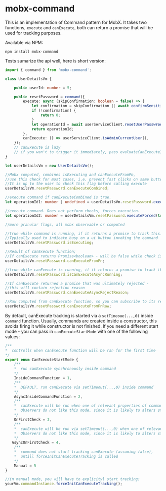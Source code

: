 # mobx-command

This is an implementation of Command pattern for MobX. It takes two functions, `execute` and `canExecute`, 
both can return a promise that will be used for tracking purposes.

Available via NPM:

`npm install mobx-command`

Tests sumarize the api well, here is short version:

```typescript
import { command } from 'mobx-command';

class UserDetailsVm {

    public userId: number = 5;

    public resetPassword = command({
        execute: async (skipConfirmation: boolean = false) => {
            let confirmation = skipConfirmation || await confirmSensitiveAction("Are you sure?");
            if (!confirmation) {
                return 0;
            }
            let operationId = await userServiceClient.resetUserPasswrod(this.userId);
            return operationId;
        },
        canExecute: () => userServiceClient.isAdminCurrentUser(),
    });
    // canExecute is lazy
    // if you wan't to trigger it immediately, pass evaluateCanExecuteImmediately: true 
}

let userDetailsVm = new UserDetailsVm();

//Mobx computed, combines isExecuting and canExecuteFromFn,
//use this check for most cases, i.e. prevent fast clicks on same button on ui.
//It is up to the user to check this flag before calling execute
userDetailsVm.resetPassword.canExecuteCombined; 

//execute command if canExecuteCombined is true. 
let operationId1: number | undefined = userDetailsVm.resetPassword.executeIfCan(true);

//execute command. Does not perform checks, forces execution.
let operationId2: number = userDetailsVm.resetPassword.executeForced(true);

//more granular flags, all mobx observable or computed

//true while command is running, if it returns a promise to track this.
//Typically used to indicate busy on a ui button invoking the command
userDetailsVm.resetPassword.isExecuting;

//Result of canExecute function; 
//If canExecute returns Promise<boolean> - will be false while check is running
userDetailsVm.resetPassword.canExecuteFromFn;

//true while canExecute is running, if it returns a promise to track this
userDetailsVm.resetPassword.isCanExecuteAsyncRunning;

//If canExecute returned a promise that was ultimately rejected - 
//this will contain rejection reason
userDetailsVm.resetPassword.canExecuteAsyncRejectReason;

//Raw computed from canExecute function, so you can subscribe to its recalculations, if needed
userDetailsVm.resetPassword.canExecuteFromFnRaw;
```

By default, canExecute tracking is started via a `setTimeoue(...,0)` inside `command` function. 
Usually, commands are created inside a constructor, this avoids firing it while constructor is not finished.
If you need a different start mode - you can pass in `canExecuteStartMode` with one of the following values:

```typescript
/**
*  controlls when canExecute function will be ran for the first time
*/
export enum CanExecuteStartMode {
    /**
    *  run canExecute synchronously inside command
    */
    InsideCommandFunction = 1,
    /**
    *  DEFAULT, run canExecute via setTimeout(...,0) inside command
    */
    AsyncInsideCommandFunction = 2,
    /**
    *  canExecute will be run when one of relevant properties of command is accessed
    *  Observers do not like this mode, since it is likely to alters state 
    */
    OnFirstCheck = 3,
    /**
    *  canExecute will be run via setTimeout(...,0) when one of relevant properties of command is accessed
    *  Observers do not like this mode, since it is likely to alters state 
    */
   AsyncOnFirstCheck = 4,
    /**
    *  command does not start tracking canExecute (assuming false), 
    *  untill forceInitCanExecuteTracking is called
    */
    Manual = 5
}

//in manual mode, you will have to explicityl start tracking:
yourVm.commandInstance.forceInitCanExecuteTracking();
```
